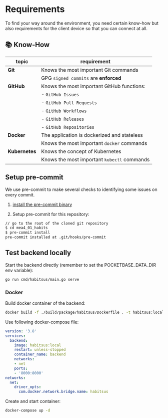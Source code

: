# Requirements
To find your way around the environment, you need certain know-how but also requirements for the client device so that you can connect at all.

## :books: Know-How
| topic | requirement |
| -- | -- |
| **Git** | Knows the most important Git commands |
| | GPG `signed commits` are **enforced** |
| **GitHub** | Knows the most important GitHub functions: |
| | - `GitHub Issues` |
| | - `GitHub Pull Requests` |
| | - `GitHub Workflows` |
| | - `GitHub Releases` |
| | - `GitHub Repositories` |
| **Docker** | The application is dockerized and stateless |
| | Knows the most important `docker` commands |
| **Kubernetes** | Knows the concept of Kubernetes |
| | Knows the most important `kubectl` commands |

## Setup pre-commit
We use pre-commit to make several checks to identifying some issues on every commit.

1. [install the pre-commit binary](https://pre-commit.com/#install)

2. Setup pre-commit for this repository:

```bash
// go to the root of the cloned git repository
$ cd mea4_01_habits
$ pre-commit install
pre-commit installed at .git/hooks/pre-commit
```

## Test backend locally
Start the backend directly (remember to set the POCKETBASE_DATA_DIR env variable):

```bash
go run cmd/habitsus/main.go serve
```

### Docker
Build docker container of the backend:

```bash
docker build -f ./build/package/habitsus/Dockerfile . -t habitsus:local
```

Use following docker-compose file:

```yaml
version: '3.8'
services:
  backend:
    image: habitsus:local
    restart: unless-stopped
    container_name: backend
    networks:
    - net
    ports:
    - '8000:8000'
networks:
  net:
    driver_opts:
      com.docker.network.bridge.name: habitsus
```

Create and start container:

```bash
docker-compose up -d
```
